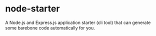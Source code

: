 # node-starter
A Node.js and Express.js application starter (cli tool) that can generate some barebone code automatically for you.
